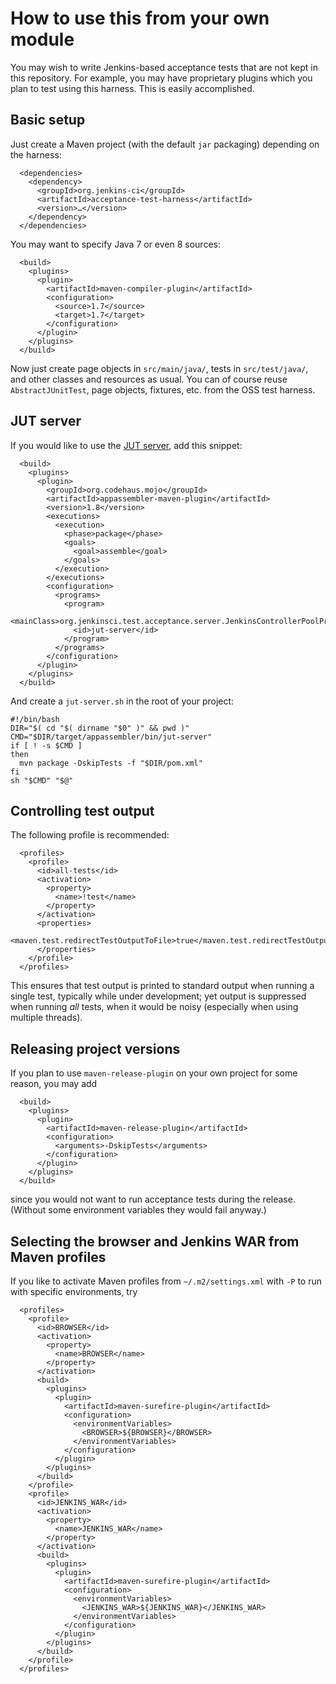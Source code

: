 # How to use this from your own module

You may wish to write Jenkins-based acceptance tests that are not kept in this repository.
For example, you may have proprietary plugins which you plan to test using this harness.
This is easily accomplished.

## Basic setup

Just create a Maven project (with the default `jar` packaging) depending on the harness:

```
  <dependencies>
    <dependency>
      <groupId>org.jenkins-ci</groupId>
      <artifactId>acceptance-test-harness</artifactId>
      <version>…</version>
    </dependency>
  </dependencies>
```

You may want to specify Java 7 or even 8 sources:

```
  <build>
    <plugins>
      <plugin>
        <artifactId>maven-compiler-plugin</artifactId>
        <configuration>
          <source>1.7</source>
          <target>1.7</target>
        </configuration>
      </plugin>
    </plugins>
  </build>
```

Now just create page objects in `src/main/java/`, tests in `src/test/java/`, and other classes and resources as usual.
You can of course reuse `AbstractJUnitTest`, page objects, fixtures, etc. from the OSS test harness.

## JUT server

If you would like to use the [JUT server](PRELAUNCH.md), add this snippet:

```
  <build>
    <plugins>
      <plugin>
        <groupId>org.codehaus.mojo</groupId>
        <artifactId>appassembler-maven-plugin</artifactId>
        <version>1.8</version>
        <executions>
          <execution>
            <phase>package</phase>
            <goals>
              <goal>assemble</goal>
            </goals>
          </execution>
        </executions>
        <configuration>
          <programs>
            <program>
              <mainClass>org.jenkinsci.test.acceptance.server.JenkinsControllerPoolProcess</mainClass>
              <id>jut-server</id>
            </program>
          </programs>
        </configuration>
      </plugin>
    </plugins>
  </build>
```

And create a `jut-server.sh` in the root of your project:

    #!/bin/bash
    DIR="$( cd "$( dirname "$0" )" && pwd )"
    CMD="$DIR/target/appassembler/bin/jut-server"
    if [ ! -s $CMD ]
    then
      mvn package -DskipTests -f "$DIR/pom.xml"
    fi
    sh "$CMD" "$@"

## Controlling test output

The following profile is recommended:

```
  <profiles>
    <profile>
      <id>all-tests</id>
      <activation>
        <property>
          <name>!test</name>
        </property>
      </activation>
      <properties>
        <maven.test.redirectTestOutputToFile>true</maven.test.redirectTestOutputToFile>
      </properties>
    </profile>
  </profiles>
```

This ensures that test output is printed to standard output when running a single test, typically while under development;
yet output is suppressed when running _all_ tests, when it would be noisy (especially when using multiple threads).

## Releasing project versions

If you plan to use `maven-release-plugin` on your own project for some reason, you may add

```
  <build>
    <plugins>
      <plugin>
        <artifactId>maven-release-plugin</artifactId>
        <configuration>
          <arguments>-DskipTests</arguments>
        </configuration>
      </plugin>
    </plugins>
  </build>
```

since you would not want to run acceptance tests during the release.
(Without some environment variables they would fail anyway.)

## Selecting the browser and Jenkins WAR from Maven profiles

If you like to activate Maven profiles from `~/.m2/settings.xml` with `-P` to run with specific environments, try

```
  <profiles>
    <profile>
      <id>BROWSER</id>
      <activation>
        <property>
          <name>BROWSER</name>
        </property>
      </activation>
      <build>
        <plugins>
          <plugin>
            <artifactId>maven-surefire-plugin</artifactId>
            <configuration>
              <environmentVariables>
                <BROWSER>${BROWSER}</BROWSER>
              </environmentVariables>
            </configuration>
          </plugin>
        </plugins>
      </build>
    </profile>
    <profile>
      <id>JENKINS_WAR</id>
      <activation>
        <property>
          <name>JENKINS_WAR</name>
        </property>
      </activation>
      <build>
        <plugins>
          <plugin>
            <artifactId>maven-surefire-plugin</artifactId>
            <configuration>
              <environmentVariables>
                <JENKINS_WAR>${JENKINS_WAR}</JENKINS_WAR>
              </environmentVariables>
            </configuration>
          </plugin>
        </plugins>
      </build>
    </profile>
  </profiles>
```
